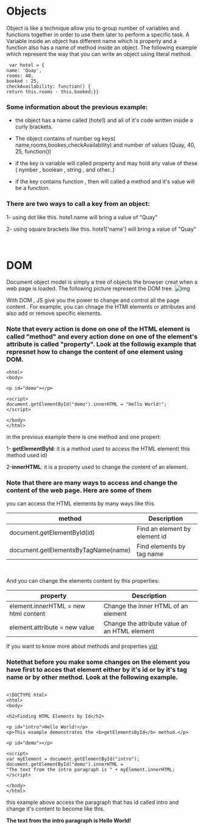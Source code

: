  # Objects 
Object is like a technique allow you to group number of variables and functions together in order to use them later to perform a specific task. A Variable inside an object has different name which is property and a function also has a name of method inside an object. The following example which represent the way that you can write an object using literal method.

```
 var hotel = {
name: 'Quay',
rooms: 40,
booked : 25,
checkAvailability: function() {
return this.rooms - this.booked;}}
``` 

### Some information about the previous example:
- the object has a name called (hote1) and all of it's code written inside a curly brackets.

- The object contains of number og keys( name,rooms,bookes,checkAvailability) and number of values (Quay, 40, 25, function())

- if the key is variable will called property and may hold any value of these ( nymber , boolean , string , and other..)

- if the key contains function , then will called a method and it's value will be a function.


### There are two ways to call a key from an object:
1- using dot like this. 
hote1.name  will bring a value of "Quay"

2- using square brackets like this.
hote1['name'] will bring a value of "Quay"

&nbsp;



# DOM
Document object model is simply a tree of objects the browser creat when a web page is loaded. The following picture represent the DOM tree.
![img](https://www.w3schools.com/js/pic_htmltree.gif)

With DOM , JS give you the power to change and control all the page content . For example, you can chnage the HTMl elements or attributes and also add or remove specific elements. 

### Note that every action is done on one of the HTML element is called "method" and every action done on one of the element's attribute is called "property". Look at the followig example that represnet how to change the content of one element using DOM.
```
<html>
<body>

<p id="demo"></p>

<script>
document.getElementById("demo").innerHTML = "Hello World!";
</script>

</body>
</html>
```
in the previous example there is one method and one propert:

1- **getElementById**: it is a method used to access the HTML element( this method used id)

2-**innerHTML**: it is a property used to change the content of an element.

### Note that there are many ways to access and change the content of the web page. Here are some of them 
you can access the HTML elements by many ways like this.

| method                     | Description |
| -----------                | ----------- |
| document.getElementById(id)      | Find an element by element id       |
| document.getElementsByTagName(name)   | Find elements by tag name            | 

&nbsp;

And you can change the elements content by this properties:

| property      | Description |
| ----------- | ----------- |
| element.innerHTML =  new html content      | Change the inner HTML of an element       |
| element.attribute = new value   | Change the attribute value of an HTML element        |


 If you want to know more about methods and properties [vist](https://www.w3schools.com/js/js_htmldom_document.asp)


### Notethat before you make some changes on the element you have first to acces that element either by it's id or by it's tag name or by other method. Look at the following example.
```

<!DOCTYPE html>
<html>
<body>

<h2>Finding HTML Elements by Id</h2>

<p id="intro">Hello World!</p>
<p>This example demonstrates the <b>getElementsById</b> method.</p>

<p id="demo"></p>

<script>
var myElement = document.getElementById("intro");
document.getElementById("demo").innerHTML = 
"The text from the intro paragraph is " + myElement.innerHTML;
</script>

</body>
</html>
```

this example above access the paragraph that has id called intro and change it's content to become like this.


**The text from the intro paragraph is Hello World!**
















